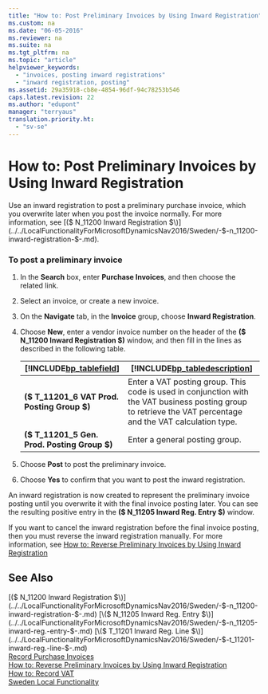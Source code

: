 ```yaml
---
title: "How to: Post Preliminary Invoices by Using Inward Registration"
ms.custom: na
ms.date: "06-05-2016"
ms.reviewer: na
ms.suite: na
ms.tgt_pltfrm: na
ms.topic: "article"
helpviewer_keywords: 
  - "invoices, posting inward registrations"
  - "inward registration, posting"
ms.assetid: 29a35918-cb8e-4854-96df-94c78253b546
caps.latest.revision: 22
ms.author: "edupont"
manager: "terryaus"
translation.priority.ht: 
  - "sv-se"
---
```

# How to: Post Preliminary Invoices by Using Inward Registration
Use an inward registration to post a preliminary purchase invoice, which you overwrite later when you post the invoice normally. For more information, see [\($ N\_11200 Inward Registration $\)](../../LocalFunctionalityForMicrosoftDynamicsNav2016/Sweden/-$-n_11200-inward-registration-$-.md).  
  
### To post a preliminary invoice  
  
1.  In the **Search** box, enter **Purchase Invoices**, and then choose the related link.  
  
2.  Select an invoice, or create a new invoice.  
  
3.  On the **Navigate** tab, in the **Invoice** group, choose **Inward Registration**.  
  
4.  Choose **New**, enter a vendor invoice number on the header of the **\($ N\_11200 Inward Registration $\)** window, and then fill in the lines as described in the following table.  
  
    |[!INCLUDE[bp_tablefield](../../ApplicationDesign/includes/bp_tablefield_md.md)]|[!INCLUDE[bp_tabledescription](../../ApplicationDesign/includes/bp_tabledescription_md.md)]|  
    |---------------------------------|---------------------------------------|  
    |**\($ T\_11201\_6 VAT Prod. Posting Group $\)**|Enter a VAT posting group. This code is used in conjunction with the VAT business posting group to retrieve the VAT percentage and the VAT calculation type.|  
    |**\($ T\_11201\_5 Gen. Prod. Posting Group $\)**|Enter a general posting group.|  
  
5.  Choose **Post** to post the preliminary invoice.  
  
6.  Choose **Yes** to confirm that you want to post the inward registration.  
  
 An inward registration is now created to represent the preliminary invoice posting until you overwrite it with the final invoice posting later. You can see the resulting positive entry in the **\($ N\_11205 Inward Reg. Entry $\)** window.  
  
 If you want to cancel the inward registration before the final invoice posting, then you must reverse the inward registration manually. For more information, see [How to: Reverse Preliminary Invoices by Using Inward Registration](../../LocalFunctionalityForMicrosoftDynamicsNav2016/Sweden/how-to-reverse-preliminary-invoices-by-using-inward-registration.md)  
  
## See Also  
 [\($ N\_11200 Inward Registration $\)](../../LocalFunctionalityForMicrosoftDynamicsNav2016/Sweden/-$-n_11200-inward-registration-$-.md)   
 [\($ N\_11205 Inward Reg. Entry $\)](../../LocalFunctionalityForMicrosoftDynamicsNav2016/Sweden/-$-n_11205-inward-reg.-entry-$-.md)   
 [\($ T\_11201 Inward Reg. Line $\)](../../LocalFunctionalityForMicrosoftDynamicsNav2016/Sweden/-$-t_11201-inward-reg.-line-$-.md)   
 [Record Purchase Invoices](../../Finance/record-purchase-invoices.md)   
 [How to: Reverse Preliminary Invoices by Using Inward Registration](../../LocalFunctionalityForMicrosoftDynamicsNav2016/Sweden/how-to-reverse-preliminary-invoices-by-using-inward-registration.md)   
 [How to: Record VAT](../../Finance/how-to-record-vat.md)   
 [Sweden Local Functionality](../../LocalFunctionalityForMicrosoftDynamicsNav2016/Sweden/sweden-local-functionality.md)